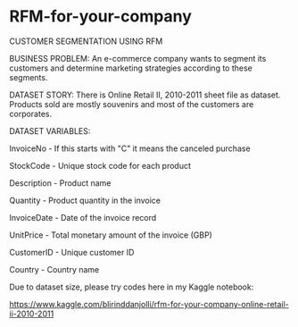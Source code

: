 # RFM-for-your-company

CUSTOMER SEGMENTATION USING RFM

BUSINESS PROBLEM: An e-commerce company wants to segment its customers and determine marketing strategies according to these segments.

DATASET STORY: There is Online Retail II, 2010-2011 sheet file as dataset. Products sold are mostly souvenirs and most of the customers are corporates.

DATASET VARIABLES:

InvoiceNo - If this starts with "C" it means the canceled purchase

StockCode - Unique stock code for each product

Description - Product name

Quantity - Product quantity in the invoice

InvoiceDate - Date of the invoice record

UnitPrice - Total monetary amount of the invoice (GBP)

CustomerID - Unique customer ID

Country - Country name


Due to dataset size, please try codes here in my Kaggle notebook:

https://www.kaggle.com/blirinddanjolli/rfm-for-your-company-online-retail-ii-2010-2011
